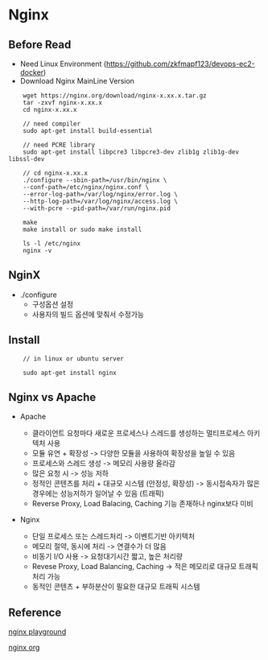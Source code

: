 # Nginx

## Before Read

- Need Linux Environment (https://github.com/zkfmapf123/devops-ec2-docker)
- Download Nginx MainLine Version

```
    wget https://nginx.org/download/nginx-x.xx.x.tar.gz
    tar -zxvf nginx-x.xx.x
    cd nginx-x.xx.x

    // need compiler
    sudo apt-get install build-essential

    // need PCRE library
    sudo apt-get install libpcre3 libpcre3-dev zlib1g zlib1g-dev libssl-dev

    // cd nginx-x.xx.x
    ./configure --sbin-path=/usr/bin/nginx \
    --conf-path=/etc/nginx/nginx.conf \
    --error-log-path=/var/log/nginx/error.log \
    --http-log-path=/var/log/nginx/access.log \
    --with-pcre --pid-path=/var/run/nginx.pid

    make
    make install or sudo make install

    ls -l /etc/nginx
    nginx -v
```

## NginX

- ./configure
  - 구성옵션 설정
  - 사용자의 빌드 옵션에 맞춰서 수정가능

## Install

```
    // in linux or ubuntu server

    sudo apt-get install nginx
```

## Nginx vs Apache

- Apache

  - 클라이언트 요청마다 새로운 프로세스나 스레드를 생성하는 멀티프로세스 아키텍처 사용
  - 모듈 유연 + 확장성 -> 다양한 모듈을 사용하여 확장성을 높일 수 있음
  - 프로세스와 스레드 생성 -> 메모리 사용량 올라감
  - 많은 요청 시 -> 성능 저하
  - 정적인 콘텐츠를 처리 + 대규모 시스템 (안정성, 확장성) -> 동시접속자가 많은 경우에는 성능저하가 일어날 수 있음 (트래픽)
  - Reverse Proxy, Load Balacing, Caching 기능 존재하나 nginx보다 미비

- Nginx
  - 단일 프로세스 또는 스레드처리 -> 이벤트기반 아키텍처
  - 메모리 절약, 동시에 처리 -> 연결수가 더 많음
  - 비동기 I/O 사용 -> 요청대기시간 짧고, 높은 처리량
  - Revese Proxy, Load Balancing, Caching -> 적은 메모리로 대규모 트래픽 처리 가능
  - 동적인 콘텐츠 + 부하분산이 필요한 대규모 트래픽 시스템

## Reference

<p><a href="https://nginx-playground.wizardzines.com">nginx playground</a></p>
<p><a href="https://nginx.org/en/download.html">nginx org</a></p>
